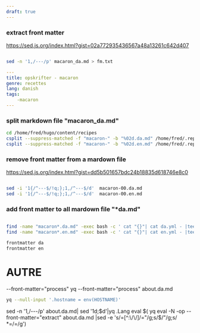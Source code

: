 ```yaml
---
draft: true
---
```


### extract front matter
https://sed.js.org/index.html?gist=02a772935436567a48a13261c642d407

```bash

sed -n '1,/---/p' macaron_da.md > fm.txt

```

```yaml
---
title: opskrifter - macaron
genre: recettes
lang: danish
tags:
    -macaron
---
```

### split markdown file "macaron_da.md"
```bash
cd /home/fred/hugo/content/recipes
csplit --suppress-matched -f "macaron-" -b "%02d.da.md" /home/fred/.repo/traductions/recettes/source/macaron_da.md '/-----/' '{*}'
csplit --suppress-matched -f "macaron-" -b "%02d.en.md" /home/fred/.repo/traductions/recettes/target/macaron_da_en.md '/-----/' '{*}'
```

### remove front matter from a mardown file
https://sed.js.org/index.html?gist=dd5b501657bdc24b18835d618746e8c0

```bash

sed -i '1{/^---$/!q;};1,/^---$/d'  macaron-00.da.md
sed -i '1{/^---$/!q;};1,/^---$/d'  macaron-00.en.md

```

### add front matter to all mardown file "*da.md"

```bash

find -name "macaron*.da.md" -exec bash -c ' cat "{}"| cat da.yml - |tee "{}" ' \;
find -name "macaron*.en.md" -exec bash -c ' cat "{}"| cat en.yml - |tee "{}" ' \;

```

```bash
frontmatter da
frontmatter en

```


# AUTRE
--front-matter="process"
yq --front-matter="process" about.da.md

```bash
yq --null-input '.hostname = env(HOSTNAME)'
```

 sed -n '1,/---/p' about.da.md| sed '1d;$d'|yq .Lang
 eval $( yq eval -N -op --front-matter="extract"  about.da.md |sed -e 's/=[^:\/\/]/="/g;s/$/"/g;s/ *=/=/g')
